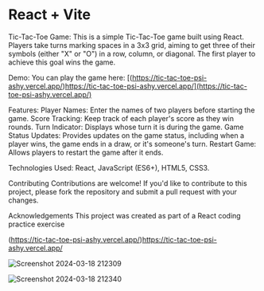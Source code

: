 # React + Vite
Tic-Tac-Toe Game: This is a simple Tic-Tac-Toe game built using React. Players take turns marking spaces in a 3x3 grid, aiming to get three of their symbols (either "X" or "O") in a row, column, or diagonal. The first player to achieve this goal wins the game.

Demo:
You can play the game here: [(https://tic-tac-toe-psi-ashy.vercel.app/)https://tic-tac-toe-psi-ashy.vercel.app/](https://tic-tac-toe-psi-ashy.vercel.app/)

Features:
Player Names: Enter the names of two players before starting the game.
Score Tracking: Keep track of each player's score as they win rounds.
Turn Indicator: Displays whose turn it is during the game.
Game Status Updates: Provides updates on the game status, including when a player wins, the game ends in a draw, or it's someone's turn.
Restart Game: Allows players to restart the game after it ends.


Technologies Used:
React,
JavaScript (ES6+),
HTML5,
CSS3.

Contributing
Contributions are welcome! If you'd like to contribute to this project, please fork the repository and submit a pull request with your changes.



Acknowledgements
This project was created as part of a React coding practice exercise




(https://tic-tac-toe-psi-ashy.vercel.app/)https://tic-tac-toe-psi-ashy.vercel.app/

![Screenshot 2024-03-18 212309](https://github.com/kylead10/tic-tac-toe/assets/101107354/e75323ee-0e2a-4e3e-8ad3-414e46ddf807)

![Screenshot 2024-03-18 212340](https://github.com/kylead10/tic-tac-toe/assets/101107354/bae37141-c2a7-491b-8076-79d6b02a3c30)
